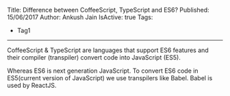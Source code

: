 Title: Difference between CoffeeScript, TypeScript and ES6?
Published: 15/06/2017
Author: Ankush Jain
IsActive: true
Tags:
  - Tag1
---
CoffeeScript & TypeScript are languages that support ES6 features and their compiler (transpiler) convert code into JavaScript (ES5).

Whereas ES6 is next generation JavaScript. To convert ES6 code in ES5(current version of JavaScript) we use transpilers like Babel. Babel is used by ReactJS.

                
